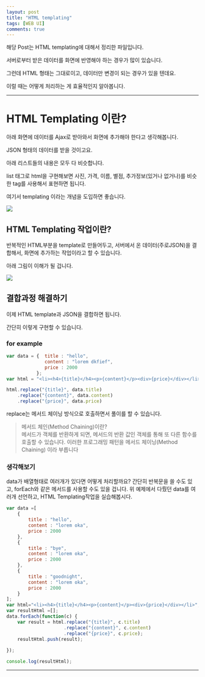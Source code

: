 ```yaml
---
layout: post
title: "HTML templating"
tags: [WEB UI]
comments: true
---
```

 
해당 Post는 HTML templating에 대해서 정리한 파일입니다.

서버로부터 받은 데이터를 화면에 반영해야 하는 경우가 많이 있습니다.

그런데 HTML 형태는 그대로이고, 데이터만 변경이 되는 경우가 있을 텐데요.

이럴 때는 어떻게 처리하는 게 효율적인지 알아봅니다.

---

# HTML Templating 이란?

아래 화면에 데이터를 Ajax로 받아와서 화면에 추가해야 한다고 생각해봅니다.

JSON 형태의 데이터를 받을 것이고요.

아래 리스트들의 내용은 모두 다 비슷합니다.

list 태그로 html을 구현해보면 사진, 가격, 이름, 별점, 추가정보(있거나 없거나)를 비슷한 tag를 사용해서 표현하면 됩니다.

여기서 templating 이라는 개념을 도입하면 좋습니다.

<img src="https://cphinf.pstatic.net/mooc/20180207_87/1517990419475nT06l_PNG/3-5-4-1_product_list.png">

## HTML Templating 작업이란?

반복적인 HTML부분을 template로 만들어두고, 서버에서 온 데이터(주로JSON)을 결합해서, 화면에 추가하는 작업이라고 할 수 있습니다.

아래 그림이 이해가 될 겁니다.

<img src="https://cphinf.pstatic.net/mooc/20180207_165/1517990489362QgF8S_PNG/3-5-4-2_about_templating.png">

## 결합과정 해결하기

이제 HTML template과 JSON을 결합하면 됩니다.

간단히 이렇게 구현할 수 있습니다. 

### for example
```js
var data = {  title : "hello",
              content : "lorem dkfief",
              price : 2000
           };
var html = "<li><h4>{title}</h4><p>{content}</p><div>{price}</div></li>";

html.replace("{title}", data.title)
    .replace("{content}", data.content)
    .replace("{price}", data.price)
```

replace는 메서드 체이닝 방식으로 호출하면서 풀이를 할 수 있습니다. 

> 메서드 체인(Method Chaining)이란?<br> 메서드가 객체를 반환하게 되면, 메서드의 반환 값인 객체를 통해 또 다른 함수를 호출할 수 있습니다. 이러한 프로그래밍 패턴을 메서드 체이닝(Method Chaining) 이라 부릅니다

### 생각해보기

data가 배열형태로 여러개가 있다면 어떻게 처리할까요?
간단히 반복문을 쓸 수도 있고, forEach와 같은 메서드를 사용할 수도 있을 겁니다.
위 예제에서 다뤘던 data를 여러개 선언하고, HTML Templating작업을 실습해봅시다.

```js
var data =[
    {
        title : "hello",
        content : "lorem oka",
        price : 2000
    },
    {
        title : "bye",
        content : "lorem oka",
        price : 2000
    },
    {
        title : "goodnight",
        content : "lorem oka",
        price : 2000
    }
];
var html="<li><h4>{title}</h4><p>{content}</p><div>{price}</div></li>";
var resultHtml =[];
data.forEach(function(c) {
    var result = html.replace("{title}", c.title)
                     .replace("{content}", c.content)
                     .replace("{price}", c.price);
    resultHtml.push(result);
    
});

console.log(resultHtml);
```

---
